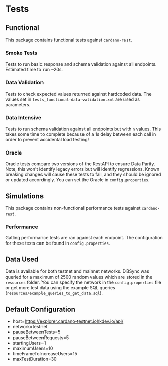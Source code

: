 # Tests

## Functional

This package contains functional tests against `cardano-rest`. 

### Smoke Tests

Tests to run basic response and schema validation against all endpoints. Estimated time to run ~20s. 

### Data Validation

Tests to check expected values returned against hardcoded data. The values set in `tests_functional-data-validation.xml`
are used as parameters.

### Data Intensive

Tests to run schema validation against all endpoints but with `n` values. This takes some time to complete because of
a 1s delay between each call in order to prevent accidental load testing!

### Oracle

Oracle tests compare two versions of the RestAPI to ensure Data Parity. Note, this won't identify legacy errors but will identify regressions. 
Known breaking changes will cause these tests to fail, and they should be ignored or updated accordingly. You can set the
Oracle in `config.properties`.

## Simulations

This package contains non-functional performance tests against `cardano-rest`.

### Performance

Gatling performance tests are ran against each endpoint. The configuration for these tests can be found in `config.properties`.

## Data Used

Data is available for both testnet and mainnet networks. DBSync was queried for a maximum of 2500 random values which 
are stored in the `resources` folder. You can specify the network in the `config.properties` file or get more test data using the
example SQL queries (`resources/example_queries_to_get_data.sql`). 

## Default Configuration

- host=https://explorer.cardano-testnet.iohkdev.io/api/
- network=testnet
- pauseBetweenTests=5
- pauseBetweenRequests=5
- startingUsers=1
- maximumUsers=10
- timeFrameToIncreaseUsers=15
- maxTestDuration=30
